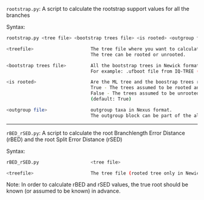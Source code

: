 `rootstrap.py`: A script to calculate the rootstrap support values for all the branches

Syntax:

```bash
rootstrap.py <tree file> <bootstrap trees file> <is rooted> <outgroup file>

<treefile>                     The tree file where you want to calculate the rootstrap support values in Newick format (e.g. tree.treefile). 
                               The tree can be rooted or unrooted.

<bootstrap trees file>         All the bootstrap trees in Newick format. 
                               For example: .ufboot file from IQ-TREE (tree.ufboot)

<is rooted>                    Are the ML tree and the boostrap trees rooted or not. 
                               True - The trees assumed to be rooted and no outgroup taxa infromation is required  
                               False - The trees assumed to be unrooted and outgroup taxa infromation is required  
                               (default: True)

<outgroup file>                outgroup taxa in Nexus format. 
                               The outgroup block can be part of the alignment (e.g. OG_File1.nex) file or in a separate file (e.g. OG_File2.nex)
```

-------------------------------------------------------------------------------------
`rBED_rSED.py`: A script to calculate the root Branchlength Error Distance (rBED) and the root Split Error Distance (rSED)

Syntax:

```bash
rBED_rSED.py                   <tree file>

<treefile>                     The tree file (rooted tree only in Newick format) where you want to calculate rBED and rSED values.
```

Note: In order to calculate rBED and rSED values, the true root should be known (or assumed to be known) in advance.
